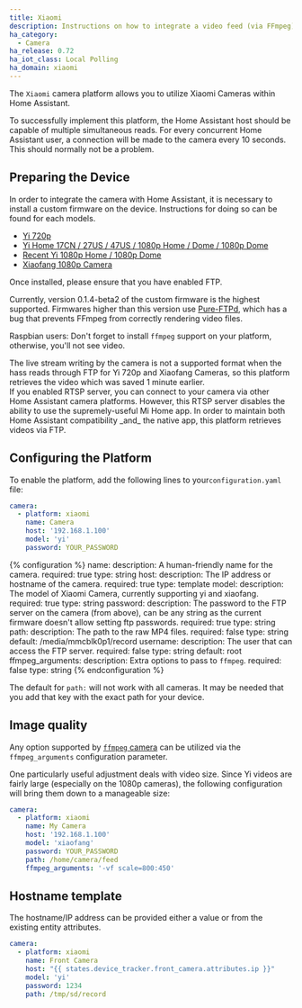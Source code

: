 ```yaml
---
title: Xiaomi
description: Instructions on how to integrate a video feed (via FFmpeg) as a camera within Home Assistant.
ha_category:
  - Camera
ha_release: 0.72
ha_iot_class: Local Polling
ha_domain: xiaomi
---
```


The `Xiaomi` camera platform allows you to utilize Xiaomi Cameras within Home Assistant.

To successfully implement this platform, the Home Assistant host should be capable of multiple simultaneous reads. For every concurrent Home Assistant user, a connection will be made to the camera every 10 seconds. This should normally not be a problem.

## Preparing the Device

In order to integrate the camera with Home Assistant, it is necessary to install a custom firmware on the device. Instructions for doing so can be found for each models.

* [Yi 720p](https://github.com/fritz-smh/yi-hack)
* [Yi Home 17CN / 27US / 47US / 1080p Home / Dome / 1080p Dome](https://github.com/shadow-1/yi-hack-v3)
* [Recent Yi 1080p Home / 1080p Dome](https://github.com/roleoroleo/yi-hack-MStar)
* [Xiaofang 1080p Camera](https://github.com/samtap/fang-hacks)

Once installed, please ensure that you have enabled FTP.

<div class='note warning'>

Currently, version 0.1.4-beta2 of the custom firmware is the highest supported. Firmwares higher than this version use [Pure-FTPd](https://www.pureftpd.org/project/pure-ftpd), which has a bug that prevents FFmpeg from correctly rendering video files.

</div>

<div class='note warning'>

Raspbian users: Don't forget to install `ffmpeg` support on your platform, otherwise, you'll not see video.

</div>

<div class='note warning'>
The live stream writing by the camera is not a supported format when the hass reads through FTP for Yi 720p and Xiaofang Cameras, so this platform retrieves the video which was saved 1 minute earlier.
</div>

<div class='note warning'>
If you enabled RTSP server, you can connect to your camera via other Home Assistant camera platforms. However, this RTSP server disables the ability to use the supremely-useful Mi Home app. In order to maintain both Home Assistant compatibility _and_ the native app, this platform retrieves videos via FTP.
</div>

## Configuring the Platform

To enable the platform, add the following lines to your`configuration.yaml` file:

```yaml
camera:
  - platform: xiaomi
    name: Camera
    host: '192.168.1.100'
    model: 'yi'
    password: YOUR_PASSWORD
```

{% configuration %}
name:
  description: A human-friendly name for the camera.
  required: true
  type: string
host:
  description: The IP address or hostname of the camera.
  required: true
  type: template
model:
  description: The model of Xiaomi Camera, currently supporting yi and xiaofang.
  required: true
  type: string
password:
  description: The password to the FTP server on the camera (from above), can be any string as the current firmware doesn't allow setting ftp passwords.
  required: true
  type: string
path:
  description: The path to the raw MP4 files.
  required: false
  type: string
  default: /media/mmcblk0p1/record
username:
  description: The user that can access the FTP server.
  required: false
  type: string
  default: root
ffmpeg_arguments:
  description: Extra options to pass to `ffmpeg`.
  required: false
  type: string
{% endconfiguration %}

<div class='note'>

The default for `path:` will not work with all cameras. It may be needed that you add that key with the exact path for your device.

</div>

## Image quality

Any option supported by [`ffmpeg` camera](/integrations/camera.ffmpeg/) can be utilized via the `ffmpeg_arguments` configuration parameter.

One particularly useful adjustment deals with video size. Since Yi videos are fairly large (especially on the 1080p cameras), the following configuration will bring them down to a manageable size:

```yaml
camera:
  - platform: xiaomi
    name: My Camera
    host: '192.168.1.100'
    model: 'xiaofang'
    password: YOUR_PASSWORD
    path: /home/camera/feed
    ffmpeg_arguments: '-vf scale=800:450'
```
## Hostname template

The hostname/IP address can be provided either a value or from the existing entity attributes.

```yaml
camera:
  - platform: xiaomi
    name: Front Camera
    host: "{{ states.device_tracker.front_camera.attributes.ip }}"
    model: 'yi'
    password: 1234
    path: /tmp/sd/record
```

